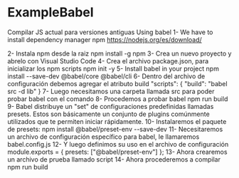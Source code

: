 # ExampleBabel
Compilar JS actual para versiones antiguas
Using babel
1- We have to install dependency manager npm
https://nodejs.org/es/download/

2- Instala npm desde la raiz
npm install -g npm
3- Crea un nuevo proyecto y abrelo con Visual Studio Code
4- Crea el archivo package.json, para inicializar los npm scripts
npm init -y
5- Install babel in your project
npm install --save-dev @babel/core @babel/cli
6- Dentro del archivo de configuración debemos agregar el atributo build
"scripts": {
	"build": "babel src -d lib"
}
7- Luego necesitamos una carpeta llamada src para poder probar babel con el comando
8- Procedemos a probar babel
npm run build
9- Babel distribuye un "set" de configuraciones predefinidas llamadas presets. Estos son básicamente un conjunto de plugins comúnmente utilizados que te permiten iniciar rápidamente.
10- Instalaremos el paquete de presets:
 npm install @babel/preset-env --save-dev
11- Necesitaremos un archivo de configuración específico para babel, le llamaremos 
babel.config.js
12- Y luego definimos su uso en el archivo de configuración
module.exports = { presets: ["@babel/preset-env"] };
13- Ahora crearemos un archivo de prueba llamado script
14- Ahora procederemos a compilar 
npm run build
